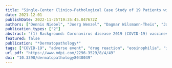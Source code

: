 ```yaml
---
title: "Single-Center Clinico-Pathological Case Study of 19 Patients with Cutaneous Adverse Reactions Following COVID-19 Vaccines"
date: 2021-12-01
publishDate: 2022-11-25T19:35:45.047672Z
authors: ["Dennis Niebel", "Joerg Wenzel", "Dagmar Wilsmann-Theis", "Jana Ziob", "Jasmin Wilhelmi", "Christine Braegelmann"]
publication_types: ["2"]
abstract: "(1) Background: Coronavirus disease 2019 (COVID-19) vaccines are currently employed on a population-wide scale in most countries worldwide. Data about unusual cutaneous adverse drug reactions (ADR) are scant, though. (2) Methods: We retrospectively analyzed moderate to severe vaccine-related ADR in the Department of Dermatology and Allergy of the University Hospital Bonn between May to June 2021 and analyzed related skin biopsies. (3) Results: As a specialized dermatological academic center, we encountered a total of n = 19 clinically and pathologically heterogeneous cutaneous ADR with a female predominance. Delayed cutaneous ADR occurred as late as 30 days after vaccination. The majority of ADR were mild, though a few patients required systemic treatment (antihistamines, glucocorticosteroids). (4) Conclusions: The clinico-pathological spectrum of cutaneous side effects with COVID-19 vaccines is wide; however, the benefits outweigh the risks by far. More dermatopathological studies on cutaneous ADR not limited to COVID-19 vaccines are desirable to enable a better understanding of underlying pathophysiological mechanisms."
featured: false
publication: "*Dermatopathology*"
tags: ["COVID-19", "adverse event", "drug reaction", "eosinophilia", "interface dermatitis"]
url_pdf: "https://www.mdpi.com/2296-3529/8/4/49"
doi: "10.3390/dermatopathology8040049"
---
```


